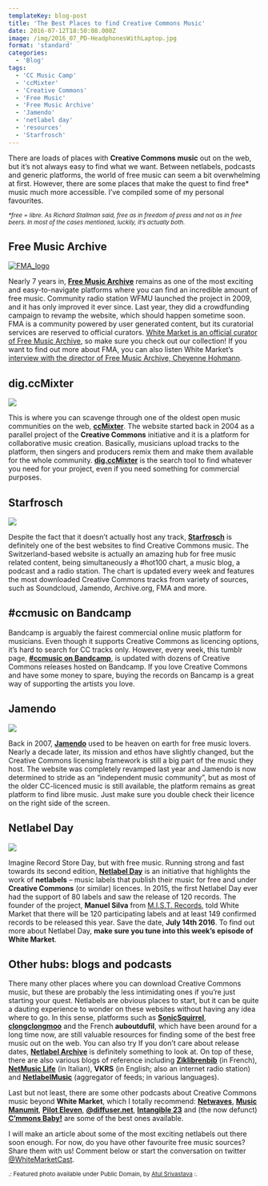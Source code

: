 ```yaml
---
templateKey: blog-post
title: 'The Best Places to find Creative Commons Music'
date: 2016-07-12T18:50:08.000Z
image: /img/2016_07_PD-HeadphonesWithLaptop.jpg
format: 'standard'
categories:
  - 'Blog'
tags:
  - 'CC Music Camp'
  - 'ccMixter'
  - 'Creative Commons'
  - 'Free Music'
  - 'Free Music Archive'
  - 'Jamendo'
  - 'netlabel day'
  - 'resources'
  - 'Starfrosch'
---
```


There are loads of places with **Creative Commons music** out on the web, but it’s not always easy to find what we want. Between netlabels, podcasts and generic platforms, the world of free music can seem a bit overwhelming at first. However, there are some places that make the quest to find free\* music much more accessible. I’ve compiled some of my personal favourites.

_<small>\*free = libre. As Richard Stallman said, free as in freedom of press and not as in free beers. In most of the cases mentioned, luckily, it’s actually both.</small>_

## Free Music Archive

[![FMA_logo](/img/FMA-logo.jpg)](http://freemusicarchive.com/)

Nearly 7 years in, [**Free Music Archive**](http://freemusicarchive.com/) remains as one of the most exciting and easy-to-navigate platforms where you can find an incredible amount of free music. Community radio station WFMU launched the project in 2009, and it has only improved it ever since. Last year, they did a crowdfunding campaign to revamp the website, which should happen sometime soon. FMA is a community powered by user generated content, but its curatorial services are reserved to official curators. [White Market is an official curator of Free Music Archive](http://www.whitemarketpodcast.co.uk/freemusicfriday/), so make sure you check out our collection! If you want to find out more about FMA, you can also listen White Market’s [interview with the director of Free Music Archive, Cheyenne Hohmann](http://www.whitemarketpodcast.co.uk/podcasts/2015/09/06/session-2-10-all-hail-the-free-music-archive/).

## dig.ccMixter

[![](https://blocsonic.com/images/digccmixter.jpg)](https://dig.ccmixter.org/)

This is where you can scavenge through one of the oldest open music communities on the web, [**ccMixter**](https://ccmixter.org/). The website started back in 2004 as a parallel project of the **Creative Commons** initiative and it is a platform for collaborative music creation. Basically, musicians upload tracks to the platform, then singers and producers remix them and make them available for the whole community. [**dig.ccMixter**](http://dig.ccmixter.org/) is the search tool to find whatever you need for your project, even if you need something for commercial purposes.

## Starfrosch

[![](https://scontent-cdg2-1.xx.fbcdn.net/v/t1.0-9/26183_384167043824_2759078_n.jpg?oh=7526965bb58fd2394f091284c64f0249&oe=582EB64A)](https://starfrosch.com)

Despite the fact that it doesn’t actually host any track, [**Starfrosch**](https://starfrosch.com/) is definitely one of the best websites to find Creative Commons music. The Switzerland-based website is actually an amazing hub for free music related content, being simultaneously a #hot100 chart, a music blog, a podcast and a radio station. The chart is updated every week and features the most downloaded Creative Commons tracks from variety of sources, such as Soundcloud, Jamendo, Archive.org, FMA and more.

## #ccmusic on Bandcamp

Bandcamp is arguably the fairest commercial online music platform for musicians. Even though it supports Creative Commons as licencing options, it’s hard to search for CC tracks only. However, every week, this tumblr page, [**#ccmusic on Bandcamp**](http://ccmusiccamp.tumblr.com/), is updated with dozens of Creative Commons releases hosted on Bandcamp. If you love Creative Commons and have some money to spare, buying the records on Bancamp is a great way of supporting the artists you love.

## Jamendo

[![](https://scontent-lhr3-1.xx.fbcdn.net/v/l/t1.0-9/12239498_10156200591570394_3236015937266930300_n.png?oh=9837b8701d27866670add1e5cd9eb441&oe=586768FC)](http://www.jamendo.com)

Back in 2007, [**Jamendo**](https://www.jamendo.com/start) used to be heaven on earth for free music lovers. Nearly a decade later, its mission and ethos have slightly changed, but the Creative Commons licensing framework is still a big part of the music they host. The website was completely revamped last year and Jamendo is now determined to stride as an “independent music community”, but as most of the older CC-licenced music is still available, the platform remains as great platform to find libre music. Just make sure you double check their licence on the right side of the screen.

## Netlabel Day

[![](https://2.bp.blogspot.com/-rg4WYe_w0lQ/Vpi4AiED8yI/AAAAAAAABBc/jnoyTkw3Yq4/s320/logo2016.jpg)](http://netlabelday.blogspot.co.uk)

Imagine Record Store Day, but with free music. Running strong and fast towards its second edition, [**Netlabel Day**](http://netlabelday.blogspot.co.uk/p/home.html) is an initiative that highlights the work of **netlabels** – music labels that publish their music for free and under **Creative Commons** (or similar) licences. In 2015, the first Netlabel Day ever had the support of 80 labels and saw the release of 120 records. The founder of the project, **Manuel Silva** from [M.I.S.T. Records](http://en-mistrecords.blogspot.co.uk/p/home.html), told White Market that there will be 120 participating labels and at least 149 confirmed records to be released this year. Save the date, **July 14th 2016**. To find out more about Netlabel Day, **make sure you tune into this week’s episode of White Market**.

## Other hubs: blogs and podcasts

There many other places where you can download Creative Commons music, but these are probably the less intimidating ones if you’re just starting your quest. Netlabels are obvious places to start, but it can be quite a dauting experience to wonder on these websites without having any idea where to go. In this sense, platforms such as [**SonicSquirrel**](http://www.sonicsquirrel.net/), [**clongclongmoo**](http://www.clongclongmoo.org/) and the French **auboutdufil**, which have been around for a long time now, are still valuable resources for finding some of the best free music out on the web. You can also try If you don’t care about release dates, [**Netlabel Archive**](https://netlabelarchive.org/) is definitely something to look at. On top of these, there are also various blogs of reference including **[Ziklibrenbib](http://www.acim.asso.fr/ziklibrenbib/)** (in French), [**NetMusic Life**](http://netlabellife.blogspot.co.uk/) (in Italian), **VKRS** (in English; also an internet radio station) and [**NetlabelMusic**](http://netlabelmusic.com/) (aggregator of feeds; in various languages).

Last but not least, there are some other podcasts about Creative Commons music beyond **White Market**, which I totally recommend: [**Netwaves**](http://www.netwaves.org/), [**Music Manumit**](http://www.musicmanumit.com/), [**Pilot Eleven**](https://www.mixcloud.com/PilotEleven/), [**@diffuser.net**](https://soundcloud.com/adiffuser), [**Intangible 23**](http://intangible23.blogspot.co.uk/) and (the now defunct) [**C’mmons Baby!**](http://www.commonsbaby.com/) are some of the best ones available.

I will make an article about some of the most exciting netlabels out there soon enough. For now, do you have other favourite free music sources? Share them with us! Comment below or start the conversation on twitter [@WhiteMarketCast](https://twitter.com/WhiteMarketCast).

<small>.: Featured photo available under Public Domain, by [Atul Srivastava](https://www.flickr.com/photos/21435077@N03/20573964043/in/dateposted/) :.</small>
